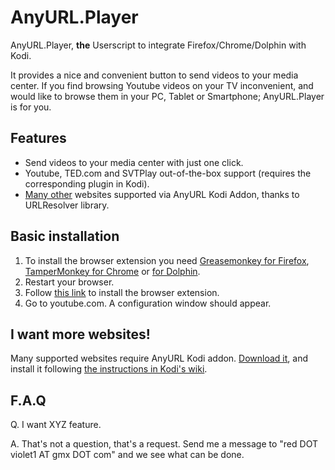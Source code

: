# AnyURL.Player

AnyURL.Player, **the** Userscript to integrate Firefox/Chrome/Dolphin with Kodi.

It provides a nice and convenient button to send videos to your media center. If you find browsing Youtube
videos on your TV inconvenient, and would like to browse them in your PC, Tablet or Smartphone; AnyURL.Player
is for you.

## Features

* Send videos to your media center with just one click.
* Youtube, TED.com and SVTPlay out-of-the-box support (requires the corresponding plugin in Kodi).
* [Many other](https://github.com/Eldorados/script.module.urlresolver/blob/master/changelog.txt) websites supported via AnyURL Kodi Addon, thanks to URLResolver library.

## Basic installation

1. To install the browser extension you need [Greasemonkey for Firefox](https://addons.mozilla.org/en-US/firefox/addon/greasemonkey/), [TamperMonkey for Chrome](http://tampermonkey.net/) or [for Dolphin](https://play.google.com/store/apps/details?id=net.tampermonkey.dolphin).
1. Restart your browser.
1. Follow [this link](https://github.com/VioletRed/script.anyurl.player/raw/master/json/Play_on_XBMC.user.js) to install the browser extension.
1. Go to youtube.com. A configuration window should appear.

## I want more websites!

Many supported websites require AnyURL Kodi addon. [Download it](https://github.com/VioletRed/script.anyurl.player/releases/latest), and install it following [the instructions in Kodi's wiki](http://kodi.wiki/view/Add-on_manager#How_to_install_from_a_ZIP_file).

## F.A.Q

Q. I want XYZ feature.

A. That's not a question, that's a request. Send me a message to "red DOT violet1 AT gmx DOT com" and we see what can be done.

